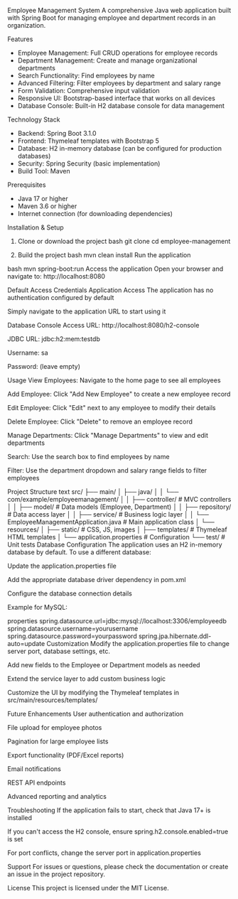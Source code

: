 Employee Management System
A comprehensive Java web application built with Spring Boot for managing employee and department records in an organization.

Features
 * Employee Management: Full CRUD operations for employee records
 * Department Management: Create and manage organizational departments
 * Search Functionality: Find employees by name
 * Advanced Filtering: Filter employees by department and salary range
 * Form Validation: Comprehensive input validation
 * Responsive UI: Bootstrap-based interface that works on all devices
 * Database Console: Built-in H2 database console for data management

Technology Stack
 * Backend: Spring Boot 3.1.0
 * Frontend: Thymeleaf templates with Bootstrap 5
 * Database: H2 in-memory database (can be configured for production databases)
 * Security: Spring Security (basic implementation)
 * Build Tool: Maven
 
Prerequisites
 * Java 17 or higher
 * Maven 3.6 or higher
 * Internet connection (for downloading dependencies)

Installation & Setup
 1. Clone or download the project
      bash
      git clone <repository-url>
      cd employee-management
     
 2. Build the project
      bash
    mvn clean install
    Run the application

bash
mvn spring-boot:run
Access the application
Open your browser and navigate to: http://localhost:8080

Default Access Credentials
Application Access
The application has no authentication configured by default

Simply navigate to the application URL to start using it

Database Console Access
URL: http://localhost:8080/h2-console

JDBC URL: jdbc:h2:mem:testdb

Username: sa

Password: (leave empty)

Usage
View Employees: Navigate to the home page to see all employees

Add Employee: Click "Add New Employee" to create a new employee record

Edit Employee: Click "Edit" next to any employee to modify their details

Delete Employee: Click "Delete" to remove an employee record

Manage Departments: Click "Manage Departments" to view and edit departments

Search: Use the search box to find employees by name

Filter: Use the department dropdown and salary range fields to filter employees

Project Structure
text
src/
├── main/
│   ├── java/
│   │   └── com/example/employeemanagement/
│   │       ├── controller/     # MVC controllers
│   │       ├── model/          # Data models (Employee, Department)
│   │       ├── repository/     # Data access layer
│   │       ├── service/        # Business logic layer
│   │       └── EmployeeManagementApplication.java # Main application class
│   └── resources/
│       ├── static/             # CSS, JS, images
│       ├── templates/          # Thymeleaf HTML templates
│       └── application.properties # Configuration
└── test/                       # Unit tests
Database Configuration
The application uses an H2 in-memory database by default. To use a different database:

Update the application.properties file

Add the appropriate database driver dependency in pom.xml

Configure the database connection details

Example for MySQL:

properties
spring.datasource.url=jdbc:mysql://localhost:3306/employeedb
spring.datasource.username=yourusername
spring.datasource.password=yourpassword
spring.jpa.hibernate.ddl-auto=update
Customization
Modify the application.properties file to change server port, database settings, etc.

Add new fields to the Employee or Department models as needed

Extend the service layer to add custom business logic

Customize the UI by modifying the Thymeleaf templates in src/main/resources/templates/

Future Enhancements
User authentication and authorization

File upload for employee photos

Pagination for large employee lists

Export functionality (PDF/Excel reports)

Email notifications

REST API endpoints

Advanced reporting and analytics

Troubleshooting
If the application fails to start, check that Java 17+ is installed

If you can't access the H2 console, ensure spring.h2.console.enabled=true is set

For port conflicts, change the server port in application.properties

Support
For issues or questions, please check the documentation or create an issue in the project repository.

License
This project is licensed under the MIT License.
